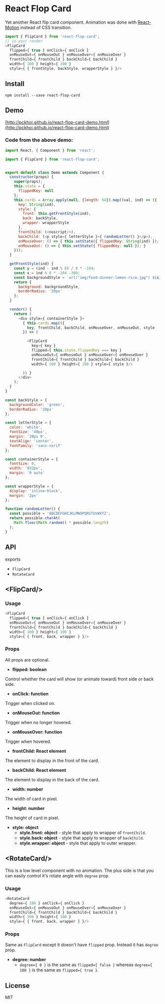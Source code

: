 # React Flop Card

Yet another React flip card component. Animation was done with [React-Motion](https://github.com/chenglou/react-motion) instead of CSS transition.

```js
import { FlipCard } from 'react-flop-card';
// in your render
<FlipCard
  flipped={ true } onClick={ onClick }
  onMouseOut={ onMouseOut } onMouseOver={ onMouseOver }
  frontChild={ frontChild } backChild={ backChild }
  width={ 100 } height={ 100 }
  style={ { frontStyle, backStyle, wrapperStyle } }/>
```

## Install

`npm install --save react-flop-card`

## Demo

[http://pckhoi.github.io/react-flop-card-demo.html](http://pckhoi.github.io/react-flop-card-demo.html)

### Code from the above demo:

```js
import React, { Component } from 'react';

import { FlipCard } from 'react-flop-card';


export default class Demo extends Component {
  constructor(props) {
    super(props);
    this.state = {
      flippedKey: null
    };
    this.cards = Array.apply(null, {length: 64}).map((val, ind) => ({
      key: String(ind),
      style: {
        front: this.getFrontStyle(ind),
        back: backStyle,
        wrapper: wrapperStyle
      },
      frontChild: (<noscript/>),
      backChild: (<p style={ letterStyle }>{ randomLetter() }</p>),
      onMouseOver: () => { this.setState({ flippedKey: String(ind) }); },
      onMouseOut: () => { this.setState({ flippedKey: null }); }
    }));
  }

  getFrontStyle(ind) {
    const y = (ind - ind % 8) / 8 * -104;
    const x = ind % 8 * -104 -300;
    const backgroundStyle = `url("img/food-dinner-lemon-rice.jpg") ${x}px ${y}px/auto`;
    return {
      background: backgroundStyle,
      borderRadius: '20px'
    };
  }

  render() {
    return (
      <div style={ containerStyle }>
        { this.cards.map(({
          key, frontChild, backChild, onMouseOver, onMouseOut, style
        }) => (

          <FlipCard
            key={ key }
            flipped={ this.state.flippedKey === key }
            onMouseOut={ onMouseOut } onMouseOver={ onMouseOver }
            frontChild={ frontChild } backChild={ backChild }
            width={ 100 } height={ 100 } style={ style }/>

        )) }
      </div>
    );
  }
}

const backStyle = {
  backgroundColor: 'green',
  borderRadius: '20px'
};

const letterStyle = {
  color: 'white',
  fontSize: '40px',
  margin: '28px 0',
  textAlign: 'center',
  fontFamily: 'sans-serif'
};

const containerStyle = {
  fontSize: 0,
  width: '832px',
  margin: '0 auto'
};

const wrapperStyle = {
  display: 'inline-block',
  margin: '2px'
};

function randomLetter() {
  const possible = 'ABCDEFGHIJKLMNOPQRSTUVWXYZ';
  return possible.charAt(
    Math.floor(Math.random() * possible.length)
  );
}
```

## API

exports

- `FlipCard`
- `RotateCard`

## &lt;FlipCard/>

### Usage

```js
<FlipCard
  flipped={ true } onClick={ onClick }
  onMouseOut={ onMouseOut } onMouseOver={ onMouseOver }
  frontChild={ frontChild } backChild={ backChild }
  width={ 100 } height={ 100 }
  style={ { front, back, wrapper } }/>
```

### Props

All props are optional.

- **flipped: boolean**

Control whether the card will show (or animate toward) front side or back side.

- **onClick: function**

Trigger when clicked on.

- **onMouseOut: function**

Trigger when no longer hovered.

- **onMouseOver: function**

Trigger when hovered.

- **frontChild: React element**

The element to display in the front of the card.

- **backChild: React element**

The element to display in the back of the card.

- **width: number**

The width of card in pixel.

- **height: number**

The height of card in pixel.

- **style: object**
  - **style.front: object** - style that apply to wrapper of `frontChild`.
  - **style.back: object** - style that apply to wrapper of `backChild`.
  - **style.wrapper: object** - style that apply to outer wrapper.

## &lt;RotateCard/>

This is a low level component with no animation. The plus side is that you can easily control it's rotate angle with `degree` prop.

### Usage

```js
<RotateCard
  degree={ 180 } onClick={ onClick }
  onMouseOut={ onMouseOut } onMouseOver={ onMouseOver }
  frontChild={ frontChild } backChild={ backChild }
  width={ 100 } height={ 100 }
  style={ { front, back, wrapper } }/>
```

### Props

Same as `FlipCard` except it doesn't have `flipped` prop. Instead it has `degree` prop.

- **degree: number**
  - `degree={ 0 }` is the same as `flipped={ false }` whereas `degree={ 180 }` is the same as `flipped={ true }`.

## License

MIT
